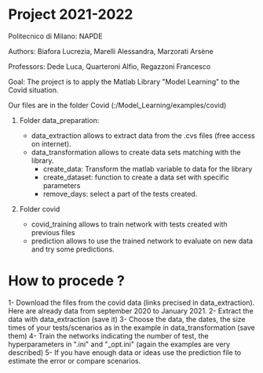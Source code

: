 # Project 2021-2022 #

Politecnico di Milano: NAPDE

Authors: Biafora Lucrezia, Marelli Alessandra, Marzorati Arsène

Professors: Dede Luca, Quarteroni Alfio, Regazzoni Francesco

Goal: The project is to apply the Matlab Library "Model Learning" to the Covid situation.

Our files are in the folder Covid (:/Model_Learning/examples/covid)

1) Folder data_preparation:
    * data_extraction allows to extract data from the .cvs files (free access on internet).
    * data_transformation allows to create data sets matching with the library.
        + create_data: Transform the matlab variable to data for the library
        + create_dataset: function to create a data set with specific parameters
        + remove_days: select a part of the tests created.

2) Folder covid
    * covid_training allows to train network with tests created with previous files
    * prediction allows to use the trained network to evaluate on new data and try some predictions.
        

# How to procede ?
 
1- Download the files from the covid data (links precised in data_extraction).
Here are already data from september 2020 to January 2021.
2- Extract the data with data_extraction (save it)
3- Choose the data, the dates, the size times of your tests/scenarios as in the example in data_transformation (save them)
4- Train the networks indicating the number of test, the hyperparameters in ".ini" and "_opt.ini" (again the examples are 
very described)
5- If you have enough data or ideas use the prediction file to estimate the error or compare scenarios.

